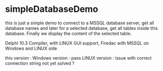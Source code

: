 # simpleDatabaseDemo

this  is just a simple demo to connect to a MSSQL database server, get all database names and later for a selected database,
get all tables  inside  this database. 
Finally we  display the content of the selected table.

Delphi 10.3 Compiler,  with LINUX GUI support, Firedac with MSSQL on Windows and LINUX side 

this version :   Windows version : pass
                 LINUX version :  issue with correct connection string not yet solved ? 
